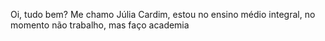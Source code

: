Oi, tudo bem? Me chamo Júlia Cardim, estou no ensino médio integral, no momento não trabalho, mas faço academia 


